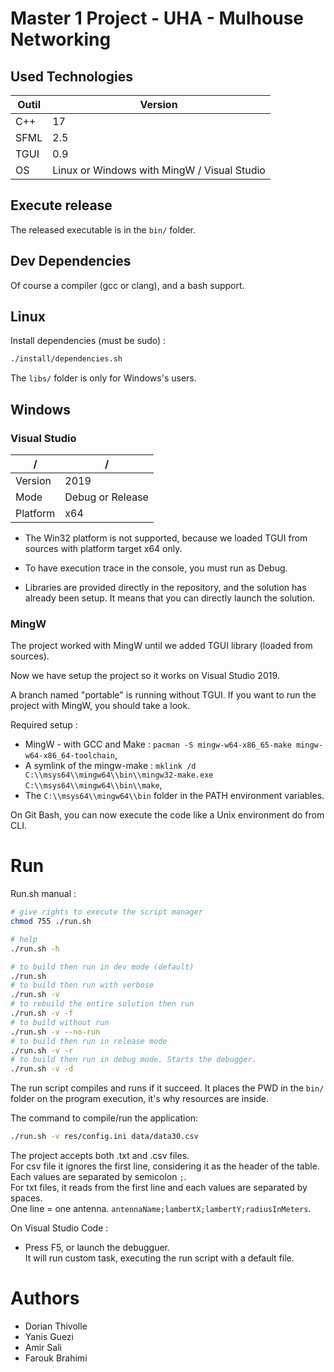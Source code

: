 # Master 1 Project - UHA - Mulhouse Networking

## Used Technologies

Outil | Version
------|--------
C++   | 17
SFML  | 2.5
TGUI  | 0.9
OS    | Linux or Windows with MingW / Visual Studio

## Execute release

The released executable is in the `bin/` folder.


## Dev Dependencies

Of course a compiler (gcc or clang), and a bash support.

## Linux

Install dependencies (must be sudo) :

```sh
./install/dependencies.sh
```


The `libs/` folder is only for Windows's users.

## Windows

### Visual Studio

/         | /
----------|---------
Version   | 2019
Mode      | Debug or Release
Platform  | x64

* The Win32 platform is not supported, because we loaded TGUI from sources with platform target x64 only.

* To have execution trace in the console, you must run as Debug.

* Libraries are provided directly in the repository, and the solution has already been setup. It means that you can directly launch the solution.

### MingW

The project worked with MingW until we added TGUI library (loaded from sources).

Now we have setup the project so it works on Visual Studio 2019.

A branch named "portable" is running without TGUI. If you want to run the project with MingW, you should take a look.

Required setup :

* MingW - with GCC and Make : `pacman -S mingw-w64-x86_65-make mingw-w64-x86_64-toolchain`,
* A symlink of the mingw-make : `mklink /d C:\\msys64\\mingw64\\bin\\mingw32-make.exe C:\\msys64\\mingw64\\bin\\make`,
* The `C:\\msys64\\mingw64\\bin` folder in the PATH environment variables.

On Git Bash, you can now execute the code like a Unix environment do from CLI.


# Run

Run.sh manual :
```sh
# give rights to execute the script manager
chmod 755 ./run.sh

# help
./run.sh -h

# to build then run in dev mode (default)
./run.sh
# to build then run with verbose
./run.sh -v
# to rebuild the entire solution then run
./run.sh -v -f
# to build without run
./run.sh -v --no-run
# to build then run in release mode
./run.sh -v -r
# to build then run in debug mode. Starts the debugger.
./run.sh -v -d
```

The run script compiles and runs if it succeed. It places the PWD in the `bin/` folder on the program execution, it's why resources are inside.

The command to compile/run the application:
```sh
./run.sh -v res/config.ini data/data30.csv
```

The project accepts both .txt and .csv files.<br>
For csv file it ignores the first line, considering it as the header of the table. Each values are separated by semicolon `;`.<br>
For txt files, it reads from the first line and each values are separated by spaces.<br>
One line = one antenna. `antennaName;lambertX;lambertY;radiusInMeters`.

On Visual Studio Code :
- Press F5, or launch the debugguer.<br>It will run custom task, executing the run script with a default file.

# Authors

- Dorian Thivolle
- Yanis Guezi
- Amir Sali
- Farouk Brahimi

